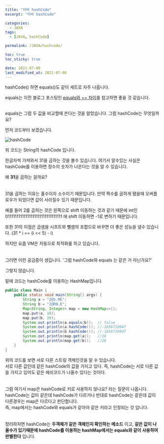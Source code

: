 ```yaml
---
title: "자바 hashCode"
excerpt: "자바 hashCode"

categories:
  - JAVA
tags:
  - [JAVA, hashCode]

permalink: /JAVA/hashcode/

toc: true
toc_sticky: true

date: 2021-07-08
last_modified_at: 2021-07-08
---
```



hashCode() 하면 equals()도 같이 세트로 자주 나옵니다.

equals는 이전 블로그 포스팅인 [equals와 == 차이](https://pkt369.github.io/java/equals/)를 참고하면 좋을 것 같습니다.
<br>
<br>

equals는 그럼 두 값을 비교할때 쓴다는 것을 알았습니다. 그럼 hashCode는 무엇일까요?

먼저 코드부터 보겠습니다.

![hashCode](https://user-images.githubusercontent.com/66049273/124847678-55c68100-dfd6-11eb-9b6d-895a402b6bfe.png)

위 코드는 String의 hashCode 입니다. 

한글자씩 가져와서 31을 곱하는 것을 볼수 있습니다. 여기서 알수있는 사실은 hashCode를 이용하면 정수의 숫자가 나온다는 것을 알 수 있습니다.

왜 **31**을  곱하는 걸까요?
<br>
<br>
<br>
31을 곱하는 이유는 홀수이자 소수이기 때문입니다. 만약 짝수를 곱하게 됐을때 오버플로우가 되었다면 값이 사라질수 있기 때문입니다. 

예를 들어 2를 곱하는 것은 왼쪽으로 shift 이동하는 것과 같기 때문에 int인 01111111111111111111111111111111 에 shift 이동하면 -1로 변하기 때문입니다.

또한 31의 이점은 곱셈을 시프트와 뺄셈의 조합으로 바꾸면 더 좋은 성능을 낼수 있습니다. (31 * i == (i << 5) - i)

하지만 요즘 VM은 자동으로 최적화를 하고 있습니다.
<br>
<br>
<br>
그러면 이런 궁금증이 생깁니다. '그럼 hashCode와 equals 는 같은 거 아닌가요?'

그렇지 않습니다.

밑에 코드는 hashCode를 이용하는 HashMap입니다.

```java
public class Main {
    public static void main(String[] args) {
        String a = "Z@S.ME";
        String b = "Z@RN.E";
        Map<String, Integer> map = new HashMap<>();
        map.put(a, 10);
        map.put(b, 20);
        System.out.println(a.equals(b));  // false
        System.out.println(a.hashCode()); //-1656719047
        System.out.println(b.hashCode()); //-1656719047
        System.out.println(map.get(a));   //10
        System.out.println(map.get(b));   //20
    }
}
```

위의 코드를 보면 서로 다른 스트링 객체인것을 알 수 있습니다.<br> 
서로 다른 값인데 같은 hashCode의 값을 가지고 있다. 즉, hashCode는 서로 다른 값을 가지고 있어도 같은 헤쉬코드가 나올수 있다는 것이다.
<br>
<br>
<br>
그럼 여기서 map은 hashCode로 키로 사용하지 않나요? 라는 질문이 나옵니다.<br>
hashCode는 값이 같은데 hashCode가 다르거나 반대로 hashCode는 같은데 값이 다른경우는 map은 다르다고 판단합니다.<br>
즉, map에서는 hashCode와 equals가 같아야 같은 키라고 인정되는 것 입니다.
<br>
<br>
<br>
정리하자면 hashCode는 **두객체가 같은 객체인지 확인하는 메소드** 이고, **같은 값이 나올수가 있기때문에 hashCode를 이용하는 hashMap에서는 equals와 같이 사용하여 판별한다** 입니다.















